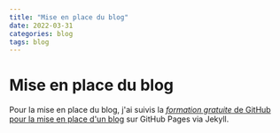 ```yaml
---
title: "Mise en place du blog"
date: 2022-03-31
categories: blog
tags: blog
---
```

# Mise en place du blog

Pour la mise en place du blog, j'ai suivis la
[_formation gratuite_ de GitHub pour la mise en place d'un blog](https://lab.github.com/githubtraining/github-pages)
sur GitHub Pages via Jekyll.
